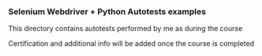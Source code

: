 ### Selenium Webdriver + Python Autotests examples

This directory contains autotests performed by me as during the course

Certification and additional info will be added once the course is completed